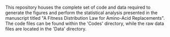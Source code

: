 This repository houses the complete set of code and data required to generate the figures and perform the statistical analysis presented in the manuscript titled "A Fitness Distribution Law for Amino-Acid Replacements". The code files can be found within the 'Codes' directory, while the raw data files are located in the 'Data' directory.
